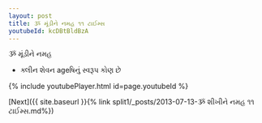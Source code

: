 ```yaml
---
layout: post
title: ૐ મૂંડીને નમહ ૧૧ ટાઈમ્સ
youtubeId: kcDBtBldBzA
---
```

 
 
 ૐ મૂંડીને નમહ  
 
 -  ક્લીન શેવન ageષિનું સ્વરૂપ કોણ છે 
 
  
 
  
 
 
 
 
 
 


{% include youtubePlayer.html id=page.youtubeId %}
 
[Next]({{ site.baseurl }}{% link  split1/_posts/2013-07-13-ૐ શીખીને નમહ ૧૧ ટાઈમ્સ.md%})
 
